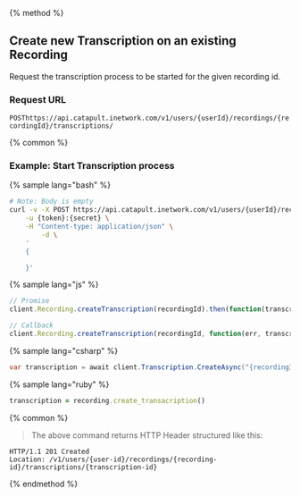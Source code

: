 {% method %}

## Create new Transcription on an existing Recording
Request the transcription process to be started for the given recording id.

### Request URL

<code class="post">POST</code>`https://api.catapult.inetwork.com/v1/users/{userId}/recordings/{recordingId}/transcriptions/`

{% common %}

### Example: Start Transcription process

{% sample lang="bash" %}

```bash
# Note: Body is empty
curl -v -X POST https://api.catapult.inetwork.com/v1/users/{userId}/recordings/{recording-id}/transcriptions \
	-u {token}:{secret} \
	-H "Content-type: application/json" \
		-d \
	'
	{

	}'
```

{% sample lang="js" %}

```js
// Promise
client.Recording.createTranscription(recordingId).then(function(transcription){});

// Callback
client.Recording.createTranscription(recordingId, function(err, transcription){});
```

{% sample lang="csharp" %}

```csharp
var transcription = await client.Transcription.CreateAsync("{recordingId}");
```

{% sample lang="ruby" %}

```ruby
transcription = recording.create_transacription()
```

{% common %}


> The above command returns HTTP Header structured like this:

```
HTTP/1.1 201 Created
Location: /v1/users/{user-id}/recordings/{recording-id}/transcriptions/{transcription-id}
```
{% endmethod %}

